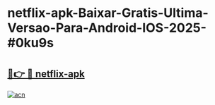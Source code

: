 # netflix-apk-Baixar-Gratis-Ultima-Versao-Para-Android-IOS-2025-#0ku9s

# <h2><a href="https://ainizakaria.my?title=netflix-apk&ref=24M">🔗👉 🔴 netflix-apk</a></h2>

[![acn](https://github.com/user-attachments/assets/0f9c940e-d8b0-45ae-aac7-cd30a18b3e1c)](https://ainizakaria.my?title=netflix-apk&ref=24M)

